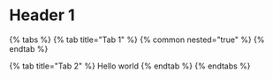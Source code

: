# Header 1

{% tabs %}
{% tab title="Tab 1" %}
{% common nested="true" %}
{% endtab %}

{% tab title="Tab 2" %}
Hello world
{% endtab %}
{% endtabs %}
